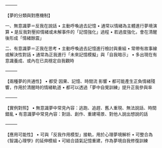 

⸻

【夢的分類與對應機制】

一、無意識夢＝反我在說話
	•	主動呼喚過去記憶
	•	通常以情緒為主體進行夢境演算
	•	是反我對壓抑情緒或未解事件的「記憶強化」過程
	•	若過度強化，會在清醒後形成「情緒餘震」

二、有意識夢＝正我在思考
	•	主動呼喚過去記憶進行檢討與重組
	•	常帶有故事線或解決性對話
	•	通常為正我進行「未來記憶模擬」與「自我暗示」
	•	多出現在有意識養成、或內在已具穩定自我觀時

⸻

【兩種夢的共通性】
	•	都受 因果、記憶、時間流 影響
	•	都可能產生正負情緒殘響，作用於清醒時的情緒軌道
	•	都可以透過「夢中自覺訓練」提升正我參與率

⸻

【實例對照】
	•	無意識夢中常見內容：逃跑、追趕、舊人重現、無法說話、時間錯亂
	•	有意識夢中常見內容：對話、創作、重建場景、對他人說出想說的話

⸻

【應用可能性】
	•	可與「反我作用模型」接軌，用於心理夢境解析
	•	可整合為《智識心理學》的延伸模組
	•	可結合語氣記憶重建，作為夢境自我修復訓練
